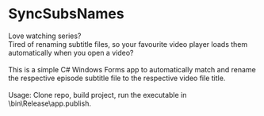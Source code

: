 # SyncSubsNames

Love watching series?\
Tired of renaming subtitle files, so your favourite video player loads them automatically when you open a video?\
\
This is a simple C# Windows Forms app to automatically match and rename the respective episode subtitle file to the respective video file title.\
\
Usage: Clone repo, build project, run the executable in \bin\Release\app.publish.

